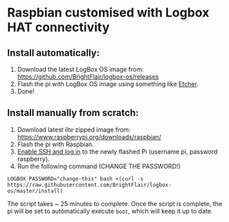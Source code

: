 # Raspbian customised with Logbox HAT connectivity

## Install automatically:

1. Download the latest LogBox OS image from: https://github.com/BrightFlair/logbox-os/releases
2. Flash the pi with LogBox OS image using something like [Etcher][etcher].
3. Done!

## Install manually from scratch:

1. Download latest *lite* zipped image from: https://www.raspberrypi.org/downloads/raspbian/
2. Flash the pi with Raspbian.
3. [Enable SSH and log in][ssh] to the newly flashed Pi (username pi, password raspberry).
4. Run the following command (CHANGE THE PASSWORD!)

```
LOGBOX_PASSWORD="change-this" bash <(curl -s https://raw.githubusercontent.com/BrightFlair/logbox-os/master/install)
```

The script takes ~ 25 minutes to complete. Once the script is complete, the pi will be set to automatically execute `boot`, which will keep it up to date.

[etcher]: https://etcher.io/
[ssh]: https://www.raspberrypi.org/documentation/remote-access/ssh/ 
